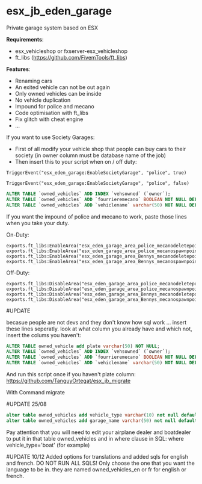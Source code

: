 # esx_jb_eden_garage
 Private garage system based on ESX


 **Requirements**:
 - esx_vehicleshop	or fxserver-esx_vehicleshop
 - ft_libs (https://github.com/FivemTools/ft_libs)

  **Features**:

 - Renaming cars
 - An exited vehicle can not be out again
 - Only owned vehicles can be inside
 - No vehicle duplication
 - Impound for police and mecano
 - Code optimisation with ft_libs
 - Fix glitch with cheat engine
 - ...



If you want to use Society Garages:
- First of all modify your vehicle shop that people can buy cars to their society (in owner column must be database name of the job)
- Then insert this to your script when on / off duty:
 ```
TriggerEvent("esx_eden_garage:EnableSocietyGarage", "police", true)

TriggerEvent("esx_eden_garage:EnableSocietyGarage", "police", false)
 ```
 
 
 ```SQL
 ALTER TABLE `owned_vehicles` ADD INDEX `vehsowned` (`owner`);
 ALTER TABLE `owned_vehicles` ADD `fourrieremecano` BOOLEAN NOT NULL DEFAULT FALSE;
 ALTER TABLE `owned_vehicles` ADD `vehiclename` varchar(50) NOT NULL DEFAULT 'voiture';
 ```


If you want the impound of police and mecano to work, paste those lines when you take your duty.

On-Duty:
```
exports.ft_libs:EnableArea("esx_eden_garage_area_police_mecanodeletepoint")
exports.ft_libs:EnableArea("esx_eden_garage_area_police_mecanospawnpoint")
exports.ft_libs:EnableArea("esx_eden_garage_area_Bennys_mecanodeletepoint")
exports.ft_libs:EnableArea("esx_eden_garage_area_Bennys_mecanospawnpoint")
```

Off-Duty:
```
exports.ft_libs:DisableArea("esx_eden_garage_area_police_mecanodeletepoint")
exports.ft_libs:DisableArea("esx_eden_garage_area_police_mecanospawnpoint")
exports.ft_libs:DisableArea("esx_eden_garage_area_Bennys_mecanodeletepoint")
exports.ft_libs:DisableArea("esx_eden_garage_area_Bennys_mecanospawnpoint")
```

#UPDATE

becasue people are not devs and they don't know how sql work ... insert these lines seperatly. look at what column you already have and which not, insert the colums you haven't:
```sql
ALTER TABLE owned_vehicle add plate varchar(50) NOT NULL;
ALTER TABLE `owned_vehicles` ADD INDEX `vehsowned` (`owner`);
ALTER TABLE `owned_vehicles` ADD `fourrieremecano` BOOLEAN NOT NULL DEFAULT FALSE;
ALTER TABLE `owned_vehicles` ADD `vehiclename` varchar(50) NOT NULL DEFAULT 'voiture';
```
And run this script once if you haven't plate column:
https://github.com/TanguyOrtegat/esx_jb_migrate

With Command migrate

#UPDATE 25/08
 ```sql
alter table owned_vehicles add vehicle_type varchar(10) not null default 'car'
alter table owned_vehicles add garage_name varchar(50) not null default 'Garage_Centre'
```
Pay attention that you will need to edit your airplane dealer and boatdealer to put it in that table owned_vehicles and in where clause in SQL: where vehicle_type='boat' (for example)

#UPDATE 10/12
Added options for translations and added sqls for english and french. DO NOT RUN ALL SQLS! Only choose the one that you want the language to be in. they are named owned_vehicles_en or fr for english or french.
